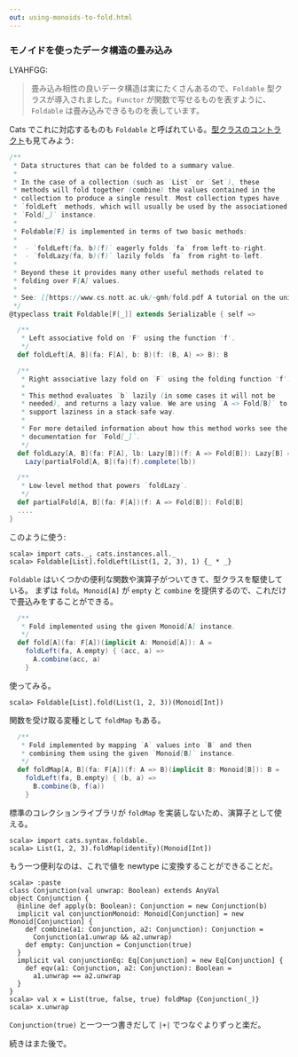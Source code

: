```yaml
---
out: using-monoids-to-fold.html
---
```


  [FoldableSource]: $catsBaseUrl$/core/src/main/scala/cats/Foldable.scala

### モノイドを使ったデータ構造の畳み込み

LYAHFGG:

> 畳み込み相性の良いデータ構造は実にたくさんあるので、`Foldable` 型クラスが導入されました。`Functor` が関数で写せるものを表すように、`Foldable` は畳み込みできるものを表しています。

Cats でこれに対応するものも `Foldable` と呼ばれている。[型クラスのコントラクト][FoldableSource]も見てみよう:

```scala
/**
 * Data structures that can be folded to a summary value.
 *
 * In the case of a collection (such as `List` or `Set`), these
 * methods will fold together (combine) the values contained in the
 * collection to produce a single result. Most collection types have
 * `foldLeft` methods, which will usually be used by the associationed
 * `Fold[_]` instance.
 *
 * Foldable[F] is implemented in terms of two basic methods:
 *
 *  - `foldLeft(fa, b)(f)` eagerly folds `fa` from left-to-right.
 *  - `foldLazy(fa, b)(f)` lazily folds `fa` from right-to-left.
 *
 * Beyond these it provides many other useful methods related to
 * folding over F[A] values.
 *
 * See: [[https://www.cs.nott.ac.uk/~gmh/fold.pdf A tutorial on the universality and expressiveness of fold]]
 */
@typeclass trait Foldable[F[_]] extends Serializable { self =>

  /**
   * Left associative fold on 'F' using the function 'f'.
   */
  def foldLeft[A, B](fa: F[A], b: B)(f: (B, A) => B): B

  /**
   * Right associative lazy fold on `F` using the folding function 'f'.
   *
   * This method evaluates `b` lazily (in some cases it will not be
   * needed), and returns a lazy value. We are using `A => Fold[B]` to
   * support laziness in a stack-safe way.
   *
   * For more detailed information about how this method works see the
   * documentation for `Fold[_]`.
   */
  def foldLazy[A, B](fa: F[A], lb: Lazy[B])(f: A => Fold[B]): Lazy[B] =
    Lazy(partialFold[A, B](fa)(f).complete(lb))

  /**
   * Low-level method that powers `foldLazy`.
   */
  def partialFold[A, B](fa: F[A])(f: A => Fold[B]): Fold[B]
  ....
}
```

このように使う:

```console:new
scala> import cats._, cats.instances.all._
scala> Foldable[List].foldLeft(List(1, 2, 3), 1) {_ * _}
```

`Foldable` はいくつかの便利な関数や演算子がついてきて、型クラスを駆使している。
まずは `fold`。`Monoid[A]` が `empty` と `combine` を提供するので、これだけで畳込みをすることができる。

```scala
  /**
   * Fold implemented using the given Monoid[A] instance.
   */
  def fold[A](fa: F[A])(implicit A: Monoid[A]): A =
    foldLeft(fa, A.empty) { (acc, a) =>
      A.combine(acc, a)
    }
```

使ってみる。

```console
scala> Foldable[List].fold(List(1, 2, 3))(Monoid[Int])
```

関数を受け取る変種として `foldMap` もある。

```scala
  /**
   * Fold implemented by mapping `A` values into `B` and then
   * combining them using the given `Monoid[B]` instance.
   */
  def foldMap[A, B](fa: F[A])(f: A => B)(implicit B: Monoid[B]): B =
    foldLeft(fa, B.empty) { (b, a) =>
      B.combine(b, f(a))
    }
```

標準のコレクションライブラリが `foldMap` を実装しないため、演算子として使える。

```console
scala> import cats.syntax.foldable._
scala> List(1, 2, 3).foldMap(identity)(Monoid[Int])
```

もう一つ便利なのは、これで値を newtype に変換することができることだ。

```console
scala> :paste
class Conjunction(val unwrap: Boolean) extends AnyVal
object Conjunction {
  @inline def apply(b: Boolean): Conjunction = new Conjunction(b)
  implicit val conjunctionMonoid: Monoid[Conjunction] = new Monoid[Conjunction] {
    def combine(a1: Conjunction, a2: Conjunction): Conjunction =
      Conjunction(a1.unwrap && a2.unwrap)
    def empty: Conjunction = Conjunction(true)
  }
  implicit val conjunctionEq: Eq[Conjunction] = new Eq[Conjunction] {
    def eqv(a1: Conjunction, a2: Conjunction): Boolean =
      a1.unwrap == a2.unwrap
  }
}
scala> val x = List(true, false, true) foldMap {Conjunction(_)}
scala> x.unwrap
```

`Conjunction(true)` と一つ一つ書きだして `|+|` でつなぐよりずっと楽だ。

続きはまた後で。
